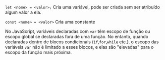 `let <nome> = <valor>;`
	Cria uma variável, pode ser criada sem ser atribuído algum valor a ela.

`const <nome> = <valor>`
	Cria uma constante

No JavaScript, variáveis declaradas com `var` têm escopo de função ou escopo global se declaradas fora de uma função. No entanto, quando declaradas dentro de blocos condicionais (`if`,`for`,`while` etc.), o escopo das variáveis `var` não é limitado a esses blocos, e elas são "elevadas" para o escopo da função mais próxima.